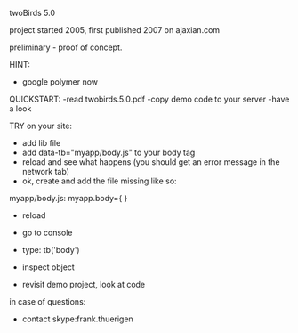 twoBirds 5.0

project started 2005, first published 2007 on ajaxian.com

preliminary - proof of concept.

HINT: 
- google polymer now

QUICKSTART:
-read twobirds.5.0.pdf
-copy demo code to your server
-have a look

TRY on your site:
- add lib file <head>
- add data-tb="myapp/body.js" to your body tag
- reload and see what happens (you should get an error message in the network tab)
- ok, create and add the file missing like so:

myapp/body.js:
myapp.body={
}

- reload
- go to console
- type:
tb('body')
- inspect object

- revisit demo project, look at code

in case of questions:
- contact skype:frank.thuerigen

